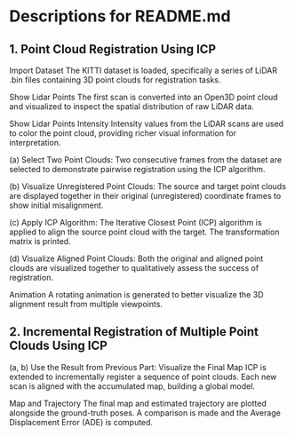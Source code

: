 # Descriptions for README.md
## 1. Point Cloud Registration Using ICP
Import Dataset
The KITTI dataset is loaded, specifically a series of LiDAR .bin files containing 3D point clouds for registration tasks.

Show Lidar Points
The first scan is converted into an Open3D point cloud and visualized to inspect the spatial distribution of raw LiDAR data.

Show Lidar Points Intensity
Intensity values from the LiDAR scans are used to color the point cloud, providing richer visual information for interpretation.

(a) Select Two Point Clouds:
Two consecutive frames from the dataset are selected to demonstrate pairwise registration using the ICP algorithm.

(b) Visualize Unregistered Point Clouds:
The source and target point clouds are displayed together in their original (unregistered) coordinate frames to show initial misalignment.

(c) Apply ICP Algorithm:
The Iterative Closest Point (ICP) algorithm is applied to align the source point cloud with the target. The transformation matrix is printed.

(d) Visualize Aligned Point Clouds:
Both the original and aligned point clouds are visualized together to qualitatively assess the success of registration.

Animation
A rotating animation is generated to better visualize the 3D alignment result from multiple viewpoints.

## 2. Incremental Registration of Multiple Point Clouds Using ICP
(a, b) Use the Result from Previous Part: Visualize the Final Map
ICP is extended to incrementally register a sequence of point clouds. Each new scan is aligned with the accumulated map, building a global model.

Map and Trajectory
The final map and estimated trajectory are plotted alongside the ground-truth poses. A comparison is made and the Average Displacement Error (ADE) is computed.
